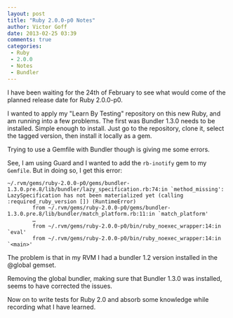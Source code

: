 ```yaml
---
layout: post
title: "Ruby 2.0.0-p0 Notes"
author: Victor Goff
date: 2013-02-25 03:39
comments: true
categories: 
 - Ruby
 - 2.0.0
 - Notes
 - Bundler
---
```

I have been waiting for the 24th of February to see what would come of
the planned release date for Ruby 2.0.0-p0.

I wanted to apply my "Learn By Testing" repository on this new Ruby, and
am running into a few problems. <!-- more -->  The first was Bundler 1.3.0 needs to be
installed.  Simple enough to install.  Just go to the repository, clone
it,  select the tagged version, then install it locally as a gem.

Trying to use a Gemfile with Bundler though is giving me some errors.

See, I am using Guard and I wanted to add the `rb-inotify` gem to my
`Gemfile`.  But in doing so, I get this error:

```
~/.rvm/gems/ruby-2.0.0-p0/gems/bundler-1.3.0.pre.8/lib/bundler/lazy_specification.rb:74:in `method_missing': LazySpecification has not been materialized yet (calling :required_ruby_version []) (RuntimeError)
        from ~/.rvm/gems/ruby-2.0.0-p0/gems/bundler-1.3.0.pre.8/lib/bundler/match_platform.rb:11:in `match_platform'
        …
        from ~/.rvm/gems/ruby-2.0.0-p0/bin/ruby_noexec_wrapper:14:in `eval'
        from ~/.rvm/gems/ruby-2.0.0-p0/bin/ruby_noexec_wrapper:14:in `<main>'
```

The problem is that in my RVM I had a bundler 1.2 version installed in
the @global gemset.

Removing the global bundler, making sure that Bundler 1.3.0 was
installed, seems to have corrected the issues. 

Now on to write tests for Ruby 2.0 and absorb some knowledge while
recording what I have learned.

